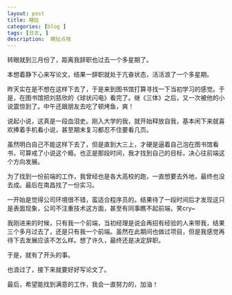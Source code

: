 ```yaml
---
layout: post
title: 瞎扯
categories: [blog ]
tags: [日志, ]
description:  瞎扯点啥
---
```


转眼就到三月份了，距离我辞职也过去一个多星期了。

本想着静下心来写论文，结果一辞职就处于亢奋状态，活活浪了一个多星期。

昨天实在是不想在这样下去了，于是来到图书馆打算寻找一下当初学习的感觉。于是，在图书馆把刘慈欣的《球状闪电》看完了。继《三体》之后，又一次被他的小说震惊到了。中午还跟朋友去吃了顿烤鱼，爽！

说起小说，这真是一段血泪史。刚入大学的我，就开始释放自我，基本闲下来就喜欢捧着手机看小说，甚至期末复习都忍不住要看几页。

虽然明白自己不能这样下去了，但是直到大三上，才硬是逼着自己泡在图书馆看书，可算戒了小说这个瘾。也正是那段时间，我才找到自己的目标，决心往前端这个方向发展。

为了找到一份前端的工作，我曾经也是各大高校的跑，一直想要去外地，最终也没去成。最后在南昌找了一份实习。

一开始是觉得公司环境很不错，蛮适合程序员的。结果待了一段时间后才发现这只是表面现象，公司不注重技术这方面，甚至有同事瞧不起前端，笑cry~

我刚进来的时候，只有我一个前端，当初经理是说会再招有经验的人来带我，结果三个多月过去了，还是只有我一个前端。虽然在此期间也做过项目，但是我感觉再待下去发展应该不怎么样。想了许久，最终还是决定辞职。

于是，就有了开头的事。

也浪过了，接下来就要好好写论文了。

最后，希望能找到满意的工作，我会一直努力的，加油！
